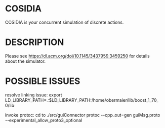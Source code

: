 # COSIDIA

COSIDIA is your concurrent simulation of discrete actions.

# DESCRIPTION
Please see https://dl.acm.org/doi/10.1145/3437959.3459250 for details about the simulator.
# POSSIBLE ISSUES
resolve linking issue: export LD_LIBRARY_PATH=.:$LD_LIBRARY_PATH:/home/obermaier/lib/boost_1_70_0/lib

invoke protoc:
cd to ./src/guiConnector
protoc --cpp_out=gen guiMsg.proto --experimental_allow_proto3_optional